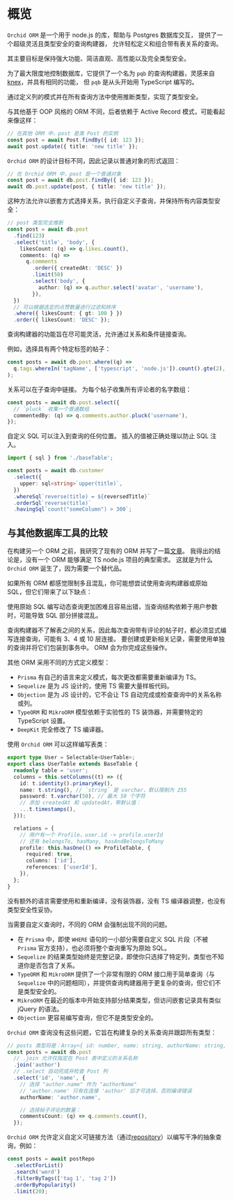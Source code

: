 # 概览

`Orchid ORM` 是一个用于 node.js 的库，帮助与 Postgres 数据库交互，
提供了一个超级灵活且类型安全的查询构建器，
允许轻松定义和组合带有表关系的查询。

其主要目标是保持强大功能、简洁直观、高性能以及完全类型安全。

为了最大限度地控制数据库，它提供了一个名为 `pqb` 的查询构建器，灵感来自 [knex](http://knexjs.org/)，并具有相同的功能，
但 `pqb` 是从头开始用 TypeScript 编写的。

通过定义列的模式并在所有查询方法中使用推断类型，实现了类型安全。

与其他基于 OOP 风格的 ORM 不同，后者依赖于 Active Record 模式，可能看起来像这样：

```ts
// 在其他 ORM 中，post 是类 Post 的实例
const post = await Post.findBy({ id: 123 });
await post.update({ title: 'new title' });
```

`Orchid ORM` 的设计目标不同，因此记录以普通对象的形式返回：

```ts
// 在 Orchid ORM 中，post 是一个普通对象
const post = await db.post.findBy({ id: 123 });
await db.post.update(post, { title: 'new title' });
```

这种方法允许以嵌套方式选择关系，执行自定义子查询，并保持所有内容类型安全：

```ts
// post 类型完全推断
const post = await db.post
  .find(123)
  .select('title', 'body', {
    likesCount: (q) => q.likes.count(),
    comments: (q) =>
      q.comments
        .order({ createdAt: 'DESC' })
        .limit(50)
        .select('body', {
          author: (q) => q.author.select('avatar', 'username'),
        }),
  })
  // 可以根据选定的点赞数量进行过滤和排序
  .where({ likesCount: { gt: 100 } })
  .order({ likesCount: 'DESC' });
```

查询构建器的功能旨在尽可能灵活，允许通过关系和条件链接查询。

例如，选择具有两个特定标签的帖子：

```ts
const posts = await db.post.where((q) =>
  q.tags.whereIn('tagName', ['typescript', 'node.js']).count().gte(2),
);
```

关系可以在子查询中链接。
为每个帖子收集所有评论者的名字数组：

```ts
const posts = await db.post.select({
  // `pluck` 收集一个普通数组
  commentedBy: (q) => q.comments.author.pluck('username'),
});
```

自定义 SQL 可以注入到查询的任何位置。
插入的值被正确处理以防止 SQL 注入。

<!-- prettier-ignore-start -->

```ts
import { sql } from './baseTable';

const posts = await db.customer
  .select({
    upper: sql<string>`upper(title)`,
  })
  .whereSql`reverse(title) = ${reversedTitle}`
  .orderSql`reverse(title)`
  .havingSql`count("someColumn") > 300`;
```

<!-- prettier-ignore-end -->

## 与其他数据库工具的比较

在构建另一个 ORM 之前，我研究了现有的 ORM 并写了一篇[文章](https://romeerez.hashnode.dev/nodejs-orms-overview-and-comparison)。
我得出的结论是，没有一个 ORM 能够满足 TS node.js 项目的典型需求。
这就是为什么 `Orchid ORM` 诞生了，因为需要一个替代品。

如果所有 ORM 都感觉限制多且混乱，你可能想尝试使用查询构建器或原始 SQL，但它们带来了以下缺点：

使用原始 SQL 编写动态查询更加困难且容易出错，当查询结构依赖于用户参数时，可能导致 SQL 部分拼接混乱。

查询构建器不了解表之间的关系，因此每次查询带有评论的帖子时，都必须显式编写连接查询，可能有 3、4 或 10 层连接。
要创建或更新相关记录，需要使用单独的查询并将它们包装到事务中。
ORM 会为你完成这些操作。

其他 ORM 采用不同的方式定义模型：

- `Prisma` 有自己的语言来定义模式，每次更改都需要重新编译为 TS。
- `Sequelize` 是为 JS 设计的，使用 TS 需要大量样板代码。
- `Objection` 是为 JS 设计的，它不会让 TS 自动完成或检查查询中的关系名称或列。
- `TypeORM` 和 `MikroORM` 模型依赖于实验性的 TS 装饰器，并需要特定的 TypeScript 设置。
- `DeepKit` 完全修改了 TS 编译器。

使用 `Orchid ORM` 可以这样编写表类：

```ts
export type User = Selectable<UserTable>;
export class UserTable extends BaseTable {
  readonly table = 'user';
  columns = this.setColumns((t) => ({
    id: t.identity().primaryKey(),
    name: t.string(), // `string` 是 varchar，默认限制为 255
    password: t.varchar(50), // 最大 50 个字符
    // 添加 createdAt 和 updatedAt，带默认值：
    ...t.timestamps(),
  }));

  relations = {
    // 用户有一个 Profile，user.id -> profile.userId
    // 还有 belongsTo, hasMany, hasAndBelongsToMany
    profile: this.hasOne(() => ProfileTable, {
      required: true,
      columns: ['id'],
      references: ['userId'],
    }),
  };
}
```

没有额外的语言需要使用和重新编译，没有装饰器，没有 TS 编译器调整，也没有类型安全性妥协。

当需要自定义查询时，不同的 ORM 会强制出现不同的问题。

- 在 `Prisma` 中，即使 `WHERE` 语句的一小部分需要自定义 SQL 片段（不被 `Prisma` 官方支持），也必须将整个查询重写为原始 SQL。
- `Sequelize` 的结果类型始终是完整记录，即使你只选择了特定列，类型也不知道你是否包含了关系。
- `TypeORM` 和 `MikroORM` 提供了一个非常有限的 ORM 接口用于简单查询（与 `Sequelize` 中的问题相同），并提供查询构建器用于更复杂的查询，但它们不是类型安全的。
- `MikroORM` 在最近的版本中开始支持部分结果类型，但访问嵌套记录具有类似 jQuery 的语法。
- `Objection` 更容易编写查询，但它不是类型安全的。

`Orchid ORM` 查询没有这些问题，它旨在构建复杂的关系查询并跟踪所有类型：

```ts
// posts 类型将是：Array<{ id: number, name: string, authorName: string, commentsCount: number }>
const posts = await db.post
  // .join 允许仅指定在 Post 表中定义的关系名称
  .join('author')
  // .select 自动完成并检查 Post 列
  .select('id', 'name', {
    // 选择 "author.name" 作为 "authorName"
    // 'author.name' 只有在连接 'author' 后才可选择，否则编译错误
    authorName: 'author.name',

    // 选择帖子评论的数量：
    commentsCount: (q) => q.comments.count(),
  });
```

`Orchid ORM` 允许定义自定义可链接方法（通过[repository](/zh-CN/guide/repo)）以编写干净的抽象查询，例如：

```ts
const posts = await postRepo
  .selectForList()
  .search('word')
  .filterByTags(['tag 1', 'tag 2'])
  .orderByPopularity()
  .limit(20);
```
